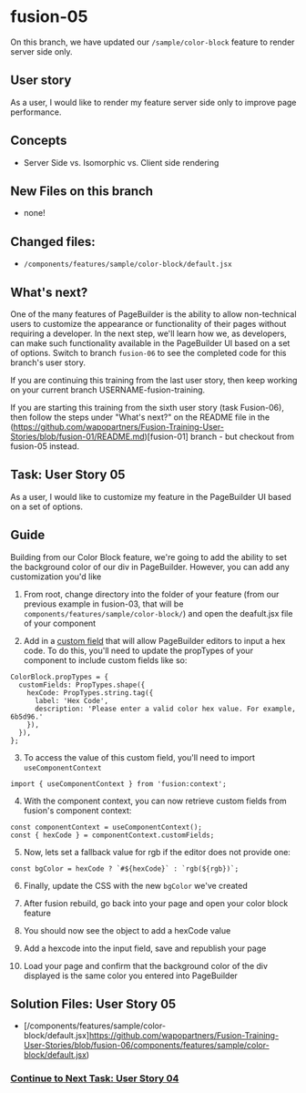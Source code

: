 # fusion-05

On this branch, we have updated our `/sample/color-block` feature to render server side only.

## User story
As a user, I would like to render my feature server side only to improve page performance.

## Concepts
- Server Side vs. Isomorphic vs. Client side rendering

## New Files on this branch
- none!

## Changed files:
- `/components/features/sample/color-block/default.jsx`

## What's next?
One of the many features of PageBuilder is the ability to allow non-technical users to customize the appearance or functionality of their pages without requiring a developer. In the next step, we'll learn how we, as developers, can make such functionality available in the PageBuilder UI based on a set of options. Switch to branch `fusion-06` to see the completed code for this branch's user story.

If you are continuing this training from the last user story, then keep working on your current branch USERNAME-fusion-training.

If you are starting this training from the sixth user story (task Fusion-06), then follow the steps under "What's next?" on the README file in the (https://github.com/wapopartners/Fusion-Training-User-Stories/blob/fusion-01/README.md)[fusion-01] branch - but checkout from fusion-05 instead.

## Task: User Story 05
As a user, I would like to customize my feature in the PageBuilder UI based on a set of options.

## Guide
Building from our Color Block feature, we're going to add the ability to set the background color of our div in PageBuilder. However, you can add any customization you'd like

1. From root, change directory into the folder of your feature (from our previous example in fusion-03, that will be `components/features/sample/color-block/`) and open the deafult.jsx file of your component

2. Add in a [custom field](https://redirector.arcpublishing.com/alc/arc-products/pagebuilder/fusion/documentation/recipes/adding-custom-fields.md) that will allow PageBuilder editors to input a hex code. To do this, you'll need to update the propTypes of your component to include custom fields like so:
```
ColorBlock.propTypes = {
  customFields: PropTypes.shape({
    hexCode: PropTypes.string.tag({
      label: 'Hex Code',
      description: 'Please enter a valid color hex value. For example, 6b5d96.'
    }),
  }),
};
```

3. To access the value of this custom field, you'll need to import `useComponentContext`
```
import { useComponentContext } from 'fusion:context';
```

4. With the component context, you can now retrieve custom fields from fusion's component context:
```
const componentContext = useComponentContext();
const { hexCode } = componentContext.customFields;
```

5. Now, lets set a fallback value for rgb if the editor does not provide one:
```
const bgColor = hexCode ? `#${hexCode}` : `rgb(${rgb})`;
```

6. Finally, update the CSS with the new `bgColor` we've created

7. After fusion rebuild, go back into your page and open your color block feature

8. You should now see the object to add a hexCode value

9. Add a hexcode into the input field, save and republish your page

10. Load your page and confirm that the background color of the div displayed is the same color you entered into PageBuilder

## Solution Files: User Story 05
- [/components/features/sample/color-block/default.jsx]https://github.com/wapopartners/Fusion-Training-User-Stories/blob/fusion-06/components/features/sample/color-block/default.jsx)

### [Continue to Next Task: User Story 04](https://github.com/wapopartners/Fusion-Training-User-Stories/tree/fusion-06)
